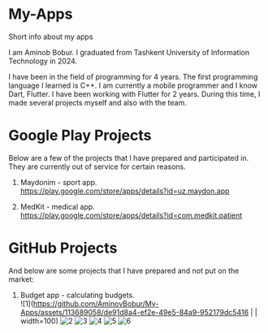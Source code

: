# My-Apps
Short info about my apps

I am Aminob Bobur. I graduated from Tashkent University of Information Technology in 2024.

I have been in the field of programming for 4 years. The first programming language I learned is C++. I am currently a mobile programmer and I know Dart, Flutter. I have been working with Flutter for 2 years. During this time, I made several projects myself and also with the team.

# Google Play Projects

Below are a few of the projects that I have prepared and participated in. They are currently out of service for certain reasons.

1. Maydonim - sport app. <br/>
   https://play.google.com/store/apps/details?id=uz.maydon.app

2. MedKit - medical app. <br/>
   https://play.google.com/store/apps/details?id=com.medkit.patient

# GitHub Projects

And below are some projects that I have prepared and not put on the market:

1. Budget app - calculating budgets. <br/>
![1](https://github.com/AminovBobur/My-Apps/assets/113689058/de91d8a4-ef2e-49e5-84a9-952179dc5416 | | width=100)
![2](https://github.com/AminovBobur/My-Apps/assets/113689058/192b7149-ca7a-4e76-a72a-4f73755e16ff)
![3](https://github.com/AminovBobur/My-Apps/assets/113689058/81a83130-af2e-4b13-875a-3e41ffcb1385)
![4](https://github.com/AminovBobur/My-Apps/assets/113689058/d4e4974b-6de7-48b4-b926-c196df6711d2)
![5](https://github.com/AminovBobur/My-Apps/assets/113689058/4b836d70-ef86-4801-9a84-017b7dcadedf)
![6](https://github.com/AminovBobur/My-Apps/assets/113689058/b5dc3147-04ff-4934-bb3b-6f14256542d9)
